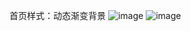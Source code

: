 首页样式：动态渐变背景
![image](https://github.com/user-attachments/assets/b456d693-b316-401b-9952-d850442f1e96)
![image](https://github.com/user-attachments/assets/8b4fdbcf-be19-47e6-974c-a19c94d15908)
